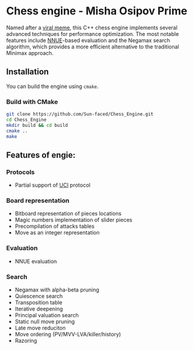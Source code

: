 
# Chess engine - Misha Osipov Prime

Named after a [viral meme](https://www.youtube.com/watch?v=c7BVtGnlxT8), this C++ chess engine implements several advanced techniques for performance optimization. The most notable features include [NNUE](https://www.chessprogramming.org/NNUE)-based evaluation and the Negamax search algorithm, which provides a more efficient alternative to the traditional Minimax approach.

## Installation

You can build the engine using `cmake`.

### Build with CMake
```bash
git clone https://github.com/Sun-faced/Chess_Engine.git
cd Chess_Engine
mkdir build && cd build
cmake ..
make
```
## Features of engie:

### Protocols
- Partial support of [UCI](https://en.wikipedia.org/wiki/Universal_Chess_Interface) protocol

### Board representation

- Bitboard representation of pieces locations
- Magic numbers implementation of slider pieces
- Precompilation of attacks tables
- Move as an integer representation

### Evaluation

- NNUE evaluation

### Search

- Negamax with alpha-beta pruning
- Quiescence search
- Transposition table
- Iterative deepening
- Principal valuation search
- Static null move pruning
- Late move reduciton
- Move ordering (PV/MVV-LVA/killer/history)
- Razoring
